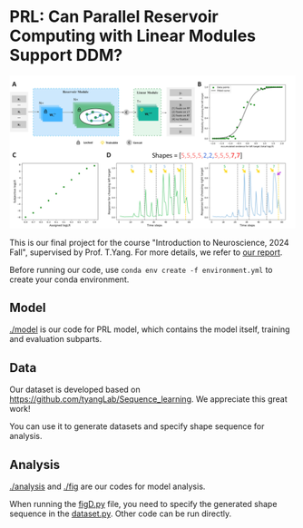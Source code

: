 # PRL: Can Parallel Reservoir Computing with Linear Modules Support DDM?

![overview](/fig/overview.png)

This is our final project for the course "Introduction to Neuroscience, 2024 Fall", supervised by Prof. T.Yang. For more details, we refer to [our report](/PRL.pdf).

Before running our code, use `conda env create -f environment.yml` to create your conda environment.

## Model

[./model](/model) is our code for PRL model, which contains the model itself, training and evaluation subparts.

## Data

Our dataset is developed based on https://github.com/tyangLab/Sequence_learning. We appreciate this great work! 

You can use it to generate datasets and specify shape sequence for analysis.

## Analysis

[./analysis](/analysis) and [./fig](/fig) are our codes for model analysis. 

When running the [figD.py](/fig/figD.py) file, you need to specify the generated shape sequence in the [dataset.py](/data/dataset.py). Other code can be run directly.
